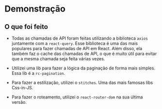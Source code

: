 # Demonstração

## O que foi feito

* Todas as chamadas de API foram feitas utilizando a biblioteca `axios` juntamente com a `react-query`. Esse biblioteca é uma das mais populares para fazer chamadas de API em React. Além disso, ela também faz o cache das chamadas de API, o que é muito útil para evitar que a mesma chamada seja feita várias vezes.

* Utilizei uma lib para fazer a lógica da paginação de forma mais simples. Essa lib é a `rc-pagination`.

* Para fazer a estilização, utilizei o `stitches`. Uma das mais famosas libs Css-in-JS. 

* Para fazer o roteamento, utilizei o `react-router-dom` na sua última versão.